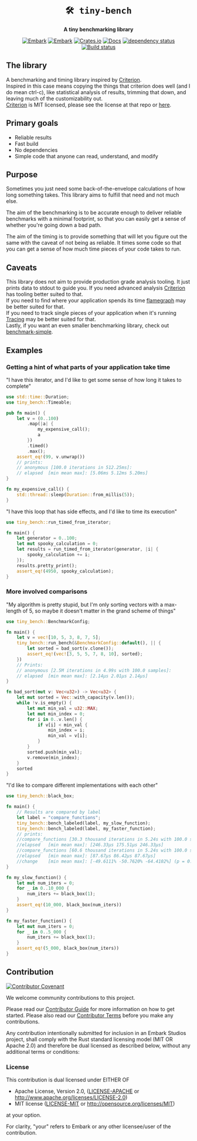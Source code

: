 <!-- Allow this file to not have a first line heading -->
<!-- markdownlint-disable-file MD041 no-emphasis-as-heading -->

<!-- inline html -->
<!-- markdownlint-disable-file MD033 -->

<div align="center">

# `🛠 tiny-bench`

**A tiny benchmarking library**

[![Embark](https://img.shields.io/badge/embark-open%20source-blueviolet.svg)](https://embark.dev)
[![Embark](https://img.shields.io/badge/discord-ark-%237289da.svg?logo=discord)](https://discord.gg/dAuKfZS)
[![Crates.io](https://img.shields.io/crates/v/tiny-bench.svg)](https://crates.io/crates/tiny-bench)
[![Docs](https://docs.rs/tiny-bench/badge.svg)](https://docs.rs/tiny-bench)
[![dependency status](https://deps.rs/repo/github/EmbarkStudios/tiny-bench/status.svg)](https://deps.rs/repo/github/EmbarkStudios/tiny-bench)
[![Build status](https://github.com/EmbarkStudios/tiny-bench/workflows/CI/badge.svg)](https://github.com/EmbarkStudios/tiny-bench/actions)
</div>

## The library

A benchmarking and timing library inspired by [Criterion](https://github.com/bheisler/criterion.rs).  
Inspired in this case means copying the things that criterion does well (and I do mean ctrl-c), like
statistical analysis of results, trimming that down, and leaving much of the customizability out.  
[Criterion](https://github.com/bheisler/criterion.rs) is MIT licensed, please see the license at that repo or
[here](tiny-bench/src/benching/criterion/CRITERION-LICENSE-MIT).

## Primary goals

* Reliable results
* Fast build
* No dependencies
* Simple code that anyone can read, understand, and modify

## Purpose

Sometimes you just need some back-of-the-envelope calculations of how long something takes.
This library aims to fulfill that need and not much else.

The aim of the benchmarking is to be accurate enough to deliver reliable benchmarks with a minimal footprint,
so that you can easily get a sense of whether you're going down a bad path.

The aim of the timing is to provide something that will let you figure out the same with
the caveat of not being as reliable. It times some code so that you can get a sense of
how much time pieces of your code takes to run.

## Caveats

This library does not aim to provide production grade analysis tooling. It just prints data to stdout to guide you.
If you need advanced analysis [Criterion](https://github.com/bheisler/criterion.rs) has tooling better suited to that.  
If you need to find where your application spends its time [flamegraph](https://github.com/flamegraph-rs/flamegraph)
may be better suited for that.  
If you need to track single pieces of your application when it's running [Tracing](https://github.com/tokio-rs/tracing)
may be better suited for that.  
Lastly, if you want an even smaller benchmarking library, check
out [benchmark-simple](https://github.com/jedisct1/rust-benchmark-simple).

## Examples

### Getting a hint of what parts of your application take time

"I have this iterator, and I'd like to get some sense of how long it takes to complete"

```Rust
use std::time::Duration;
use tiny_bench::Timeable;

pub fn main() {
    let v = (0..100)
        .map(|a| {
            my_expensive_call();
            a
        })
        .timed()
        .max();
    assert_eq!(99, v.unwrap())
    // prints:
    // anonymous [100.0 iterations in 512.25ms]:
    // elapsed	[min mean max]:	[5.06ms 5.12ms 5.20ms]
}

fn my_expensive_call() {
    std::thread::sleep(Duration::from_millis(5));
}
```

"I have this loop that has side effects, and I'd like to time its execution"

```Rust
use tiny_bench::run_timed_from_iterator;

fn main() {
    let generator = 0..100;
    let mut spooky_calculation = 0;
    let results = run_timed_from_iterator(generator, |i| {
        spooky_calculation += i;
    });
    results.pretty_print();
    assert_eq!(4950, spooky_calculation);
}
```

### More involved comparisons

"My algorithm is pretty stupid, but I'm only sorting vectors with a max-length of 5, so maybe it doesn't matter
in the grand scheme of things"

```Rust
use tiny_bench::BenchmarkConfig;

fn main() {
    let v = vec![10, 5, 3, 8, 7, 5];
    tiny_bench::run_bench(&BenchmarkConfig::default(), || {
        let sorted = bad_sort(v.clone());
        assert_eq!(vec![3, 5, 5, 7, 8, 10], sorted);
    })
    // Prints:
    // anonymous [2.5M iterations in 4.99s with 100.0 samples]:
    // elapsed	[min mean max]:	[2.14µs 2.01µs 2.14µs]
}

fn bad_sort(mut v: Vec<u32>) -> Vec<u32> {
    let mut sorted = Vec::with_capacity(v.len());
    while !v.is_empty() {
        let mut min_val = u32::MAX;
        let mut min_index = 0;
        for i in 0..v.len() {
            if v[i] < min_val {
                min_index = i;
                min_val = v[i];
            }
        }
        sorted.push(min_val);
        v.remove(min_index);
    }
    sorted
}
```

"I'd like to compare different implementations with each other"

```Rust
use tiny_bench::black_box;

fn main() {
    // Results are compared by label
    let label = "compare_functions";
    tiny_bench::bench_labeled(label, my_slow_function);
    tiny_bench::bench_labeled(label, my_faster_function);
    // prints:
    //compare_functions [30.3 thousand iterations in 5.24s with 100.0 samples]:
    //elapsed	[min mean max]:	[246.33µs 175.51µs 246.33µs]
    //compare_functions [60.6 thousand iterations in 5.24s with 100.0 samples]:
    //elapsed	[min mean max]:	[87.67µs 86.42µs 87.67µs]
    //change	[min mean max]:	[-49.6111% -50.7620% -64.4102%] (p = 0.00)
}

fn my_slow_function() {
    let mut num_iters = 0;
    for _ in 0..10_000 {
        num_iters += black_box(1);
    }
    assert_eq!(10_000, black_box(num_iters))
}

fn my_faster_function() {
    let mut num_iters = 0;
    for _ in 0..5_000 {
        num_iters += black_box(1);
    }
    assert_eq!(5_000, black_box(num_iters))
}

```

## Contribution

[![Contributor Covenant](https://img.shields.io/badge/contributor%20covenant-v1.4-ff69b4.svg)](CODE_OF_CONDUCT.md)

We welcome community contributions to this project.

Please read our [Contributor Guide](CONTRIBUTING.md) for more information on how to get started.
Please also read our [Contributor Terms](CONTRIBUTING.md#contributor-terms) before you make any contributions.

Any contribution intentionally submitted for inclusion in an Embark Studios project, shall comply with the Rust standard licensing model (MIT OR Apache 2.0) and therefore be dual licensed as described below, without any additional terms or conditions:

### License

This contribution is dual licensed under EITHER OF

* Apache License, Version 2.0, ([LICENSE-APACHE](LICENSE-APACHE) or <http://www.apache.org/licenses/LICENSE-2.0>)
* MIT license ([LICENSE-MIT](LICENSE-MIT) or <http://opensource.org/licenses/MIT>)

at your option.

For clarity, "your" refers to Embark or any other licensee/user of the contribution.
